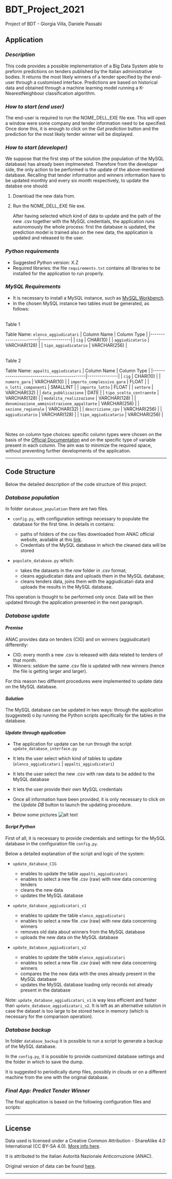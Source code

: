 # BDT_Project_2021

Project of BDT - Giorgia Villa, Daniele Passabì

## Application

### *Description*

This code provides a possible implementation of a Big Data System able to preform predictions on tenders published by the Italian administrative bodies. It returns the most likely winners of a tender specified by the end-user through a customised interface. Predictions are based on historical data and obtained through a machine learning model running a K-NearestNeighbour classification algorithm.

### *How to start (end user)*

The end-user is required to run the NOME_DELL_EXE file exe. This will open a window were some company and tender information need to be specified. Once done this, it is enough to click on the *Get prediction* button and the prediction for the most likely tender winner will be displayed.

### *How to start (developer)*

We suppose that the first step of the solution (the population of the MySQL database) has already been implmeneted. Therefore from the developer side, the only action to be performed is the update of the above-mentioned database. Recalling that tender information and winners information have to be updated monthly and every six month respectively, to update the databse one should:

1) Download the new data from.
2) Run the NOME_DELL_EXE file exe.

    After having selected which kind of data to update and the path of the new .csv together with the MySQL credentials, the application runs autonomously the whole process: first the database is updated, the prediction model is trained also on the new data, the application is updated and released to the user.

### *Python requirements*

- Suggested Python version: X.Z
- Required libraries: the file `requirements.txt` contains all libraries to be installed for the application to run properly.

### *MySQL Requirements*

- It is necessary to install a MySQL instance, such as [MySQL Workbench](https://www.mysql.com/it/products/workbench/).
- In the chosen MySQL instance two tables must be generated, as follows:

<br/>
Table 1

Table Name:  `elenco_aggiudicatari`
| Column Name           | Column Type   |
|-----------------------|---------------|
| `cig`                 | CHAR(10)      |
| `aggiudicatario`      | VARCHAR(128)  |
| `tipo_aggiudicatario` | VARCHAR(256)  |

<br/>
Table 2

Table Name: `appalti_aggiudicatari`
| Column Name                                 | Column Type   |
|---------------------------------------------|---------------|
| `cig`                                       | CHAR(10)      |
| `numero_gara`                               | VARCHAR(10)   |
| `importo_complessivo_gara`                  | FLOAT         |
| `n_lotti_componenti`                        | SMALLINT      |
| `importo_lotto`                             | FLOAT         |
| `settore`                                   | VARCHAR(32)   |
| `data_pubblicazione`                        | DATE          |
| `tipo_scelta_contraente`                    | VARCHAR(128)  |
| `modalita_realizzazione`                    | VARCHAR(128)  |
| `denominazione_amministrazione_appaltante`  | VARCHAR(256)  |
| `sezione_regionale`                         | VARCHAR(32)   |
| `descrizione_cpv`                           | VARCHAR(256)  |
| `aggiudicatario`                            | VARCHAR(128)  |
| `tipo_aggiudicatario`                       | VARCHAR(256)  |

<br/>

Notes on column type choices: specific column types were chosen on the basis of the [Official Documentation](https://dev.mysql.com/doc/refman/8.0/en/floating-point-types.html) and on the specific type of variable present in each column. The aim was to minimize the required space, without preventing further developments of the application.

---

## Code Structure

Below the detailed description of the code structure of this project.

### *Database population*

In folder `database_population` there are two files.

- `config.py`, with configuration settings necessary to populate the database for the first time. In details in contains:
  - paths of folders of the csv files downloaded from ANAC official website, available at this [link](https://dati.anticorruzione.it/opendata/dataset?page=1).
  - Credentials of the MySQL database in which the cleaned data will be stored

- `populate_database.py` which:
  - takes the datasets in the *raw* folder in .csv format;
  - cleans aggiudicatari data and uploads them in the MySQL database;
  - cleans tenders data, joins them with the aggiudicatari data and uploads the results in the MySQL database.

This operation is thought to be performed only once. Data will be then updated through the application presented in the next paragraph.

### *Database update*

#### *Premise*

ANAC provides data on tenders (CIG) and on winners (aggiudicatari) differently:

- CIG: every month a new .csv is released with data related to tenders of that month.
- Winners: seldom the same .csv file is updated with new winners (hence the file is getting larger and larger).

For this reason two different procedures were implemented to update data on the MySQL database.

#### *Solution*

The MySQL database can be updated in two ways: through the application (suggested) o by running the Python scripts specifically for the tables in the database.

#### *Update through application*

- The application for update can be run through the script `update_database_interface.py`

- It lets the user select which kind of tables to update (`elenco_aggiudicatari` | `appalti_aggiudicatari`)

- It lets the user select the new .csv with raw data to be added to the MySQL database

- It lets the user provide their own MySQL credentials

- Once all information have been provided, it is only necessary to click on the *Update DB* button to launch the updating procedure.

- Below some pictures
  ![alt text](update_db.png)

#### *Script Python*

First of all, it is necessary to provide credentials and settings for the MySQL database in the configuration file `config.py`.

Below a detailed explanation of the script and logic of the system:

- `update_database_CIG`
  - enables to update the table `appalti_aggiudicatari`
  - enables to select a new file .csv (raw) with new data concerning tenders
  - cleans the new data
  - updates the MySQL database

- `update_database_aggiudicatari_v1`
  - enables to update the table `elenco_aggiudicatari`
  - enables to select a new file .csv (raw) with new data concerning winners
  - removes old data about winners from the MySQL database
  - uploads the new data on the MySQL database

- `update_database_aggiudicatari_v2`
  - enables to update the table `elenco_aggiudicatari`
  - enables to select a new file .csv (raw) with new data concerning winners
  - compares the the new data with the ones already present in the MySQL database
  - updates the MySQL database loading only records not already present in the database

Note: `update_database_aggiudicatari_v1` is way less efficient and faster than `update_database_aggiudicatari_v2`. It is left as an alternative solution in case the dataset is too large to be stored twice in memory (which is necessary for the comparison operation).

### *Database backup*

In folder `database_backup` it is possible to run a script to generate a backup of the MySQL database.

In the `config.py`, it is possible to provide customized database settings and the folder in which to save the dump.

It is suggested to periodically dump files, possibly in clouds or on a different machine from the one with the original database.

### *Final App: Predict Tender Winner*

The final application is based on the following configuration files and scripts:


---

## License

Data used is licensed under a Creative Common Attribution - ShareAlike 4.0 International (CC BY-SA 4.0). [More info here](https://creativecommons.org/licenses/by-sa/4.0/).

It is attributed to the italian Autorità Nazionale Anticorruzione (ANAC). 

Original version of data can be found [here](https://dati.anticorruzione.it/opendata/dataset?page=1). 

---